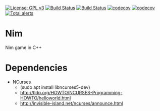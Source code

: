 [![License: GPL v3](https://img.shields.io/badge/License-GPL%20v3-blue.svg)](https://www.gnu.org/licenses/gpl-3.0)
[![Build Status](https://travis-ci.com/nboutin/nim.svg?branch=master)](https://travis-ci.com/nboutin/nim)
[![Build Status](https://travis-ci.com/nboutin/nim.svg?branch=develop)](https://travis-ci.com/nboutin/nim)
[![codecov](https://codecov.io/gh/nboutin/nim/branch/master/graph/badge.svg)](https://codecov.io/gh/nboutin/nim)
[![codecov](https://codecov.io/gh/nboutin/nim/branch/develop/graph/badge.svg)](https://codecov.io/gh/nboutin/nim)
[![Total alerts](https://img.shields.io/lgtm/alerts/g/nboutin/nim.svg?logo=lgtm&logoWidth=18)](https://lgtm.com/projects/g/nboutin/nim/alerts/)


# Nim
Nim game in C++

# Dependencies
* NCurses 
    - (sudo apt install libncurses5-dev)
    - http://tldp.org/HOWTO/NCURSES-Programming-HOWTO/helloworld.html
    - http://invisible-island.net/ncurses/announce.html
